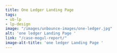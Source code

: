 ```yaml
---
title: One Ledger Landing Page
tags:
- ub-lp
- lp-design
image: "/images/unbounce-images/one-ledger.jpg"
alt: 'one ledger Landing Page '
link: "/case-mogul-report/"
image-alt-title: 'one ledger Landing Page '
---
```


